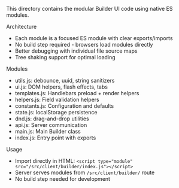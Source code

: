 This directory contains the modular Builder UI code using native ES modules.

Architecture
- Each module is a focused ES module with clear exports/imports
- No build step required - browsers load modules directly
- Better debugging with individual file source maps
- Tree shaking support for optimal loading

Modules
- utils.js: debounce, uuid, string sanitizers
- ui.js: DOM helpers, flash effects, tabs
- templates.js: Handlebars preload + render helpers
- helpers.js: Field validation helpers
- constants.js: Configuration and defaults
- state.js: localStorage persistence
- dnd.js: drag-and-drop utilities
- api.js: Server communication
- main.js: Main Builder class
- index.js: Entry point with exports

Usage
- Import directly in HTML: `<script type="module" src="/src/client/builder/index.js"></script>`
- Server serves modules from `/src/client/builder/` route
- No build step needed for development


